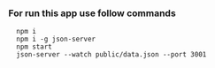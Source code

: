 ### For run this app use follow commands
```
  npm i
  npm i -g json-server
  npm start
  json-server --watch public/data.json --port 3001
```
